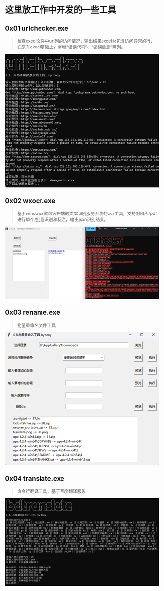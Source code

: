 # 这里放工作中开发的一些工具

## 0x01 urlchecker.exe

> 检查execl文件中url列的访问情况，输出结果excel为包含访问异常的行，在原有excel基础上，新增“错误代码”、“错误信息”两列。

![urlchecker](assets/urlchecker.png)


## 0x02 wxocr.exe

> 基于windows微信客户端的文本识别服务开发的ocr工具，支持对图片/pdf进行单个/批量识别和标注，输出json识别结果。

![wxocr](assets/wxocr.png)

## 0x03 rename.exe

> 批量重命名文件工具

![rename](assets/rename.png)

## 0x04 translate.exe

> 命令行翻译工具，基于百度翻译服务

![translate](assets/translate.png)
